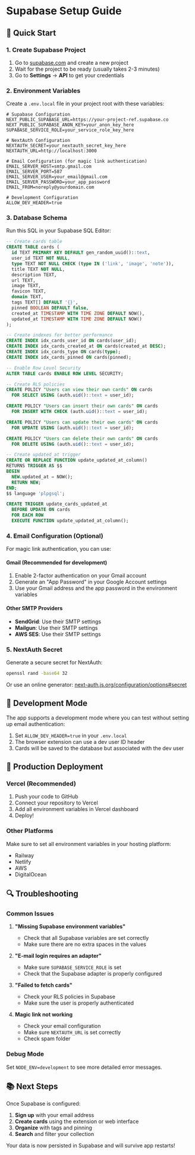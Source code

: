 # Supabase Setup Guide

## 🚀 Quick Start

### 1. Create Supabase Project

1. Go to [supabase.com](https://supabase.com) and create a new project
2. Wait for the project to be ready (usually takes 2-3 minutes)
3. Go to **Settings** → **API** to get your credentials

### 2. Environment Variables

Create a `.env.local` file in your project root with these variables:

```env
# Supabase Configuration
NEXT_PUBLIC_SUPABASE_URL=https://your-project-ref.supabase.co
NEXT_PUBLIC_SUPABASE_ANON_KEY=your_anon_key_here
SUPABASE_SERVICE_ROLE=your_service_role_key_here

# NextAuth Configuration
NEXTAUTH_SECRET=your_nextauth_secret_key_here
NEXTAUTH_URL=http://localhost:3000

# Email Configuration (for magic link authentication)
EMAIL_SERVER_HOST=smtp.gmail.com
EMAIL_SERVER_PORT=587
EMAIL_SERVER_USER=your_email@gmail.com
EMAIL_SERVER_PASSWORD=your_app_password
EMAIL_FROM=noreply@yourdomain.com

# Development Configuration
ALLOW_DEV_HEADER=true
```

### 3. Database Schema

Run this SQL in your Supabase SQL Editor:

```sql
-- Create cards table
CREATE TABLE cards (
  id TEXT PRIMARY KEY DEFAULT gen_random_uuid()::text,
  user_id TEXT NOT NULL,
  type TEXT NOT NULL CHECK (type IN ('link', 'image', 'note')),
  title TEXT NOT NULL,
  description TEXT,
  url TEXT,
  image TEXT,
  favicon TEXT,
  domain TEXT,
  tags TEXT[] DEFAULT '{}',
  pinned BOOLEAN DEFAULT false,
  created_at TIMESTAMP WITH TIME ZONE DEFAULT NOW(),
  updated_at TIMESTAMP WITH TIME ZONE DEFAULT NOW()
);

-- Create indexes for better performance
CREATE INDEX idx_cards_user_id ON cards(user_id);
CREATE INDEX idx_cards_created_at ON cards(created_at DESC);
CREATE INDEX idx_cards_type ON cards(type);
CREATE INDEX idx_cards_pinned ON cards(pinned);

-- Enable Row Level Security
ALTER TABLE cards ENABLE ROW LEVEL SECURITY;

-- Create RLS policies
CREATE POLICY "Users can view their own cards" ON cards
  FOR SELECT USING (auth.uid()::text = user_id);

CREATE POLICY "Users can insert their own cards" ON cards
  FOR INSERT WITH CHECK (auth.uid()::text = user_id);

CREATE POLICY "Users can update their own cards" ON cards
  FOR UPDATE USING (auth.uid()::text = user_id);

CREATE POLICY "Users can delete their own cards" ON cards
  FOR DELETE USING (auth.uid()::text = user_id);

-- Create updated_at trigger
CREATE OR REPLACE FUNCTION update_updated_at_column()
RETURNS TRIGGER AS $$
BEGIN
  NEW.updated_at = NOW();
  RETURN NEW;
END;
$$ language 'plpgsql';

CREATE TRIGGER update_cards_updated_at
  BEFORE UPDATE ON cards
  FOR EACH ROW
  EXECUTE FUNCTION update_updated_at_column();
```

### 4. Email Configuration (Optional)

For magic link authentication, you can use:

#### Gmail (Recommended for development)
1. Enable 2-factor authentication on your Gmail account
2. Generate an "App Password" in your Google Account settings
3. Use your Gmail address and the app password in the environment variables

#### Other SMTP Providers
- **SendGrid**: Use their SMTP settings
- **Mailgun**: Use their SMTP settings
- **AWS SES**: Use their SMTP settings

### 5. NextAuth Secret

Generate a secure secret for NextAuth:

```bash
openssl rand -base64 32
```

Or use an online generator: [next-auth.js.org/configuration/options#secret](https://next-auth.js.org/configuration/options#secret)

## 🔧 Development Mode

The app supports a development mode where you can test without setting up email authentication:

1. Set `ALLOW_DEV_HEADER=true` in your `.env.local`
2. The browser extension can use a dev user ID header
3. Cards will be saved to the database but associated with the dev user

## 🚀 Production Deployment

### Vercel (Recommended)

1. Push your code to GitHub
2. Connect your repository to Vercel
3. Add all environment variables in Vercel dashboard
4. Deploy!

### Other Platforms

Make sure to set all environment variables in your hosting platform:
- Railway
- Netlify
- AWS
- DigitalOcean

## 🔍 Troubleshooting

### Common Issues

1. **"Missing Supabase environment variables"**
   - Check that all Supabase variables are set correctly
   - Make sure there are no extra spaces in the values

2. **"E-mail login requires an adapter"**
   - Make sure `SUPABASE_SERVICE_ROLE` is set
   - Check that the Supabase adapter is properly configured

3. **"Failed to fetch cards"**
   - Check your RLS policies in Supabase
   - Make sure the user is properly authenticated

4. **Magic link not working**
   - Check your email configuration
   - Make sure `NEXTAUTH_URL` is set correctly
   - Check spam folder

### Debug Mode

Set `NODE_ENV=development` to see more detailed error messages.

## 📚 Next Steps

Once Supabase is configured:

1. **Sign up** with your email address
2. **Create cards** using the extension or web interface
3. **Organize** with tags and pinning
4. **Search** and filter your collection

Your data is now persisted in Supabase and will survive app restarts!
